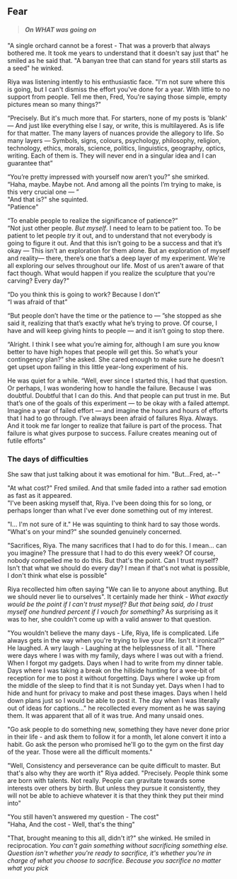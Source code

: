 ## Fear
> #### *On WHAT was going on*

"A single orchard cannot be a forest - That was a proverb that always bothered me. It took me years to understand that it doesn't say just that" he smiled as he said that. "A banyan tree that can stand for years still starts as a seed" he winked.  

Riya was listening intently to his enthusiastic face. "I'm not sure where this is going, but I can't dismiss the effort you've done for a year. With little to no support from people. Tell me then, Fred, You're saying those simple, empty pictures mean so many things?"   

“Precisely. But it's much more that. For starters, none of my posts is 'blank' — And just like everything else I say, or write, this is multilayered. As is life for that matter. The many layers of nuances provide the allegory to life. So many layers — Symbols, signs, colours, psychology, philosophy, religion, technology, ethics, morals, science, politics, linguistics, geography, optics, writing. Each of them is. They will never end in a singular idea and I can guarantee that”  

“You’re pretty impressed with yourself now aren’t you?” she smirked.  
“Haha, maybe. Maybe not. And among all the points I’m trying to make, is this very crucial one — ”  
"And that is?" she squinted.  
"Patience"  

“To enable people to realize the significance of patience?”  
“Not just other people. *But myself*. I need to learn to be patient too. To be patient to let people *try* it out, and to understand that not everybody is going to figure it out. And that this isn’t going to be a success and that it’s okay — This isn’t an exploration for them alone. But an exploration of myself and reality— there, there’s one that’s a deep layer of my experiment. We're all exploring our selves throughout our life. Most of us aren't aware of that fact though. What would happen if you realize the sculpture that you're carving? Every day?"  


“Do you think this is going to work? Because I don’t”  
“I was afraid of that”  

“But people don’t have the time or the patience to — ”she stopped as she said it, realizing that that’s exactly what he’s trying to prove. 
Of course, I have and will keep giving hints to people — and it isn’t going to stop there.  

“Alright. I think I see what you’re aiming for, although I am sure you know better to have high hopes that people will get this. So what’s your contingency plan?” she asked. She cared enough to make sure he doesn’t get upset upon failing in this little year-long experiment of his.  

He was quiet for a while. “Well, ever since I started this, I had that question. Or perhaps, I was wondering how to handle the failure. Because I was doubtful. Doubtful that I can do this. And that people can put trust in me. But that’s one of the goals of this experiment — to be okay with a failed attempt. Imagine a year of failed effort — and imagine the hours and hours of efforts that I had to go through. I’ve always been afraid of failures Riya. Always. And it took me far longer to realize that failure is part of the process. That failure is what gives purpose to success. Failure creates meaning out of futile efforts”  

### The days of difficulties

She saw that just talking about it was emotional for him. "But...Fred, at--"  

"At what cost?" Fred smiled. And that smile faded into a rather sad emotion as fast as it appeared.  
"I've been asking myself that, Riya. I've been doing this for so long, or perhaps longer than what I've ever done something out of my interest.  

"I... I'm not sure of it." He was squinting to think hard to say those words.  
"What's on your mind?" she sounded genuinely concerned.  

"Sacrifices, Riya. The many sacrifices that I had to do for this. I mean... can you imagine? The pressure that I had to do this every week? Of course, nobody compelled me to do this. But that's the point. Can I trust myself? Isn't that what we should do every day? I mean if that's not what is possible, I don't think what else is possible"  

Riya recollected him often saying "We can lie to anyone about anything. But we should never lie to ourselves". It certainly made her think - *What exactly would be the point if I can't trust myself? But that being said, do I trust myself one hundred percent if I vouch for something?* As surprising as it was to her, she couldn't come up with a valid answer to that question.  

"You wouldn't believe the many days - Life, Riya, life is complicated. Life always gets in the way when you're trying to live your life. Isn't it ironical?" He laughed. A wry laugh - Laughing at the helplessness of it all. "There were days where I was with my family, days where I was out with a friend. When I forgot my gadgets. Days when I had to write from my dinner table. Days where I was taking a break on the hillside hunting for a wee-bit of reception for me to post it without forgetting. Days where I woke up from the middle of the sleep to find that it is not Sunday yet. Days when I had to hide and hunt for privacy to make and post these images. Days when I held down plans just so I would be able to post it. The day when I was literally out of ideas for captions..." he recollected every moment as he was saying them. It was apparent that all of it was true. And many unsaid ones.  

"Go ask people to do something new, something they have never done prior in their life - and ask them to follow it for a month, let alone convert it into a habit. Go ask the person who promised he'll go to the gym on the first day of the year. Those were all the difficult moments."  

"Well, Consistency and perseverance can be quite difficult to master. But that's also why they are worth it" Riya added. 
"Precisely. People think some are born with talents. Not really. People can gravitate towards some interests over others by birth. But unless they pursue it consistently, they will not be able to achieve whatever it is that they think they put their mind into"  


"You still haven't answered my question - The cost"  
"Haha, And the cost - Well, that's the thing"  

"That, brought meaning to this all, didn't it?" she winked. He smiled in reciprocation. *You can't gain something without sacrificing something else. Question isn't whether you're ready to sacrifice, it's whether you're in charge of what you choose to sacrifice. Because you sacrifice no matter what you pick*  